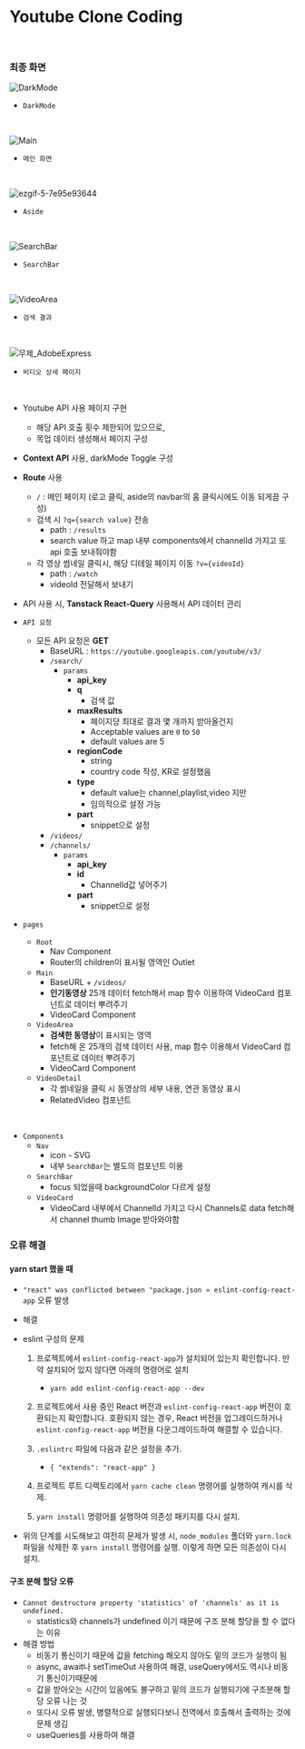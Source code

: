 # Youtube Clone Coding
<br>

### 최종 화면

![DarkMode](https://user-images.githubusercontent.com/108653518/235184615-479ee4de-e587-43c4-9a7a-94242642df66.gif)
- `DarkMode`
<br>

![Main](https://user-images.githubusercontent.com/108653518/235185360-e7b97ba5-c9a8-43c1-ab59-b24245189a6f.gif)
- `메인 화면`
<br>

![ezgif-5-7e95e93644](https://user-images.githubusercontent.com/108653518/235186494-947b8fec-864d-41e7-aed7-4f319edab290.gif)
- `Aside`
<br>

![SearchBar](https://user-images.githubusercontent.com/108653518/235184609-064fe27c-3da1-4630-8dee-7e259ad0ba03.gif)
- `SearchBar`
<br>

![VideoArea](https://user-images.githubusercontent.com/108653518/235184604-0e3c2abc-6d90-45da-b607-ee170b33816d.gif)
- `검색 결과`
<br>

![무제_AdobeExpress](https://user-images.githubusercontent.com/108653518/235184596-c83bf6de-7e90-43ab-a043-fe2c388d2ada.gif)
- `비디오 상세 페이지`
<br>



- Youtube API 사용 페이지 구현
	- 해당 API 호출 횟수 제한되어 있으므로, 
	- 목업 데이터 생성해서 페이지 구성
- **Context API** 사용, darkMode Toggle 구성
- **Route** 사용
	- `/`  : 메인 페이지 (로고 클릭, aside의 navbar의 홈 클릭시에도 이동 되게끔 구성)
	- 검색 시 `?q={search value}` 전송
		- path : `/results`
		- search value 하고 map 내부 components에서 channelId 가지고 또 api 호출 보내줘야함
	- 각 영상 썸네일 클릭시, 해당 디테일 페이지 이동 `?v={videoId}`
		- path : `/watch`
		- videoId 전달해서 보내기
- API 사용 시, **Tanstack React-Query** 사용해서 API 데이터 관리

- `API 요청`
	- 모든 API 요청은 **GET** 
		- BaseURL : `https://youtube.googleapis.com/youtube/v3/`
		- `/search/`
			- `params`
				- **api_key**
				- **q** 
					- 검색 값
				- **maxResults** 
					- 페이지당 최대로 결과 몇 개까지 받아올건지
					- Acceptable values are `0` to `50` 
					- default values are 5
				- **regionCode**
					- string
					- country code 작성, KR로 설정했음
				- **type**
					- default value는 channel,playlist,video 지만
					- 임의적으로 설정 가능
				- **part**
					- snippet으로 설정
		- `/videos/`
		- `/channels/`
			- `params`
				- **api_key**
				- **id**
					- ChannelId값 넣어주기
				- **part**
					- snippet으로 설정
			

- `pages`
	- `Root`
		- Nav Component
		- Router의 children이 표시될 영역인 Outlet
	- `Main`
		- BaseURL + `/videos/`
		- **인기동영상** 25개 데이터 fetch해서 map 함수 이용하여 VideoCard 컴포넌트로 데이터 뿌려주기
		- VideoCard Component
	- `VideoArea`
		- **검색한 동영상**이 표시되는 영역
		- fetch해 온 25개의 검색 데이터 사용, map 함수 이용해서 VideoCard 컴포넌트로 데이터 뿌려주기
		- VideoCard Component
	- `VideoDetail`
		- 각 썸네일을 클릭 시 동영상의 세부 내용, 연관 동영상 표시
		- RelatedVideo 컴포넌트
<br>

- `Components`
	- `Nav`
		- icon - SVG
		- 내부 `SearchBar`는 별도의 컴포넌트 이용
	- `SearchBar`
		- focus 되었을때 backgroundColor 다르게 설정
	- `VideoCard`
		- VideoCard 내부에서 ChannelId 가지고 다시 Channels로 data fetch해서 channel thumb Image 받아와야함
		


### 오류 해결

#### yarn start 했을 때
- `"react" was conflicted between "package.json » eslint-config-react-app` 오류 발생

- 해결 
- eslint 구성의 문제
	1. 프로젝트에서 `eslint-config-react-app`가 설치되어 있는지 확인합니다. 만약 설치되어 있지 않다면 아래의 명령어로 설치
		- `yarn add eslint-config-react-app --dev`
	    
	2.  프로젝트에서 사용 중인 React 버전과 `eslint-config-react-app` 버전이 호환되는지 확인합니다. 호환되지 않는 경우, React 버전을 업그레이드하거나 `eslint-config-react-app` 버전을 다운그레이드하여 해결할 수 있습니다.
	    
	3.  `.eslintrc` 파일에 다음과 같은 설정을 추가.
		- `{ "extends": "react-app" }`
	    
	4.  프로젝트 루트 디렉토리에서 `yarn cache clean` 명령어를 실행하여 캐시를 삭제.
	    
	5.  `yarn install` 명령어를 실행하여 의존성 패키지를 다시 설치.
    
	
- 위의 단계를 시도해보고 여전히 문제가 발생 시, `node_modules` 폴더와 `yarn.lock` 파일을 삭제한 후 `yarn install` 명령어를 실행. 이렇게 하면 모든 의존성이 다시 설치.

#### 구조 분해 할당 오류
- `Cannot destructure property 'statistics' of 'channels' as it is undefined.`
	- statistics와 channels가 undefined 이기 때문에 구조 분해 할당을 할 수 없다는 이유
- 해결 방법
	- 비동기 통신이기 때문에 값을 fetching 해오지 않아도 밑의 코드가 실행이 됨
	- async, await나 setTimeOut 사용하여 해결, useQuery에서도 역시나 비동기 통신이기때문에
	- 값을 받아오는 시간이 있음에도 불구하고 밑의 코드가 실행되기에 구조분해 할당 오류 나는 것
	- 또다시 오류 발생, 병렬적으로 실행되다보니 전역에서 호출해서 출력하는 것에 문제 생김
	-  useQueries를 사용하여 해결 

